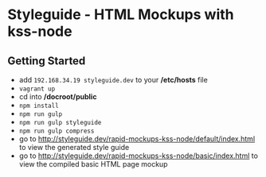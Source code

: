Styleguide - HTML Mockups with kss-node
==========

## Getting Started
- add `192.168.34.19 styleguide.dev` to your **/etc/hosts** file
- `vagrant up`
- cd into **/docroot/public**
- `npm install`
- `npm run gulp`
- `npm run gulp styleguide`
- `npm run gulp compress`
- go to http://styleguide.dev/rapid-mockups-kss-node/default/index.html to view the generated style guide
- go to http://styleguide.dev/rapid-mockups-kss-node/basic/index.html to view the compiled basic HTML page mockup